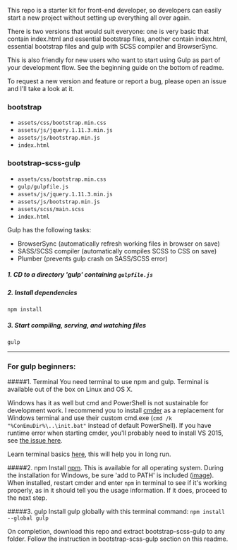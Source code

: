 This repo is a starter kit for front-end developer, so developers can easily start a new project without setting up everything all over again.

There is two versions that would suit everyone: one is very basic that contain index.html and essential bootstrap files, another contain index.html, essential bootstrap files and gulp with SCSS compiler and BrowserSync.

This is also friendly for new users who want to start using Gulp as part of your development flow. See the beginning guide on the bottom of readme. 

To request a new version and feature or report a bug, please open an issue and I'll take a look at it.

### bootstrap
* `assets/css/bootstrap.min.css`
* `assets/js/jquery.1.11.3.min.js`
* `assets/js/bootstrap.min.js`
* `index.html`

### bootstrap-scss-gulp
* `assets/css/bootstrap.min.css`
* `gulp/gulpfile.js`
* `assets/js/jquery.1.11.3.min.js`
* `assets/js/bootstrap.min.js`
* `assets/scss/main.scss`
* `index.html`

Gulp has the following tasks:
* BrowserSync (automatically refresh working files in browser on save)
* SASS/SCSS compiler (automatically compiles SCSS to CSS on save)
* Plumber (prevents gulp crash on SASS/SCSS error)

##### 1. CD to a directory 'gulp' containing `gulpfile.js`
##### 2. Install dependencies
```
npm install
```

##### 3. Start compiling, serving, and watching files
```
gulp
```

---

### For gulp beginners:

#####1. Terminal
You need terminal to use npm and gulp. Terminal is available out of the box on Linux and OS X. 

Windows has it as well but cmd and PowerShell is not sustainable for development work. I recommend you to install [cmder](http://cmder.net/) as a replacement for Windows terminal and use their custom cmd.exe (`cmd /k "%ConEmuDir%\..\init.bat"` instead of default PowerShell). If you have runtime error when starting cmder, you'll probably need to install VS 2015, see [the issue here](https://github.com/cmderdev/cmder/issues/501). 

Learn terminal basics [here](http://cli.learncodethehardway.org/book/), this will help you in long run.

#####2. npm
Install [npm](https://nodejs.org/en/download/). This is available for all operating system. During the installation for Windows, be sure 'add to PATH' is included ([image](http://i.imgur.com/lHiNR7p.png)). When installed, restart cmder and enter `npm` in terminal to see if it's working properly, as in it should tell you the usage information. If it does, proceed to the next step.

#####3. gulp
Install gulp globally with this terminal command: `npm install --global gulp`

On completion, download this repo and extract bootstrap-scss-gulp to any folder. Follow the instruction in bootstrap-scss-gulp section on this readme.
